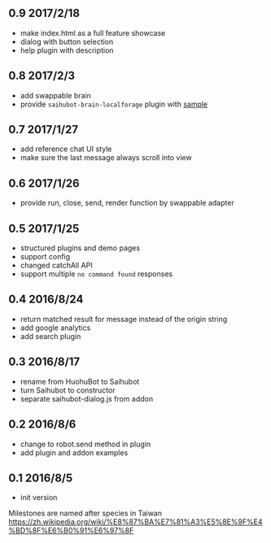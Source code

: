 

0.9 2017/2/18
----------

* make index.html as a full feature showcase
* dialog with button selection
* help plugin with description

0.8 2017/2/3
----------
* add swappable brain
* provide `saihubot-brain-localforage` plugin with [sample](http://gasolin.idv.tw/saihubot/samples/brain.html)

0.7 2017/1/27
----------
* add reference chat UI style
* make sure the last message always scroll into view

0.6 2017/1/26
----------
* provide run, close, send, render function by swappable adapter

0.5 2017/1/25
----------
* structured plugins and demo pages
* support config
* changed catchAll API
* support multiple `no command found` responses

0.4 2016/8/24
----------
* return matched result for message instead of the origin string
* add google analytics
* add search plugin

0.3 2016/8/17
----------
* rename from HuohuBot to Saihubot
* turn Saihubot to constructor
* separate saihubot-dialog.js from addon

0.2 2016/8/6
----------
* change to robot.send method in plugin
* add plugin and addon examples

0.1 2016/8/5
----------
* init version


Milestones are named after species in Taiwan https://zh.wikipedia.org/wiki/%E8%87%BA%E7%81%A3%E5%8E%9F%E4%BD%8F%E6%B0%91%E6%97%8F
